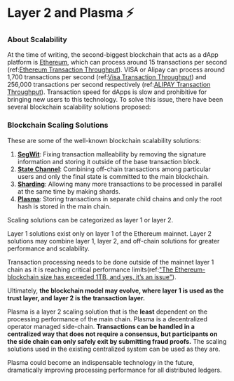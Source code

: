 # Layer 2 and Plasma ⚡

### About Scalability

At the time of writing, the second-biggest blockchain that acts as a dApp platform is [Ethereum](https://www.ethereum.org/), which can process around 15 transactions per second \(ref:[Ethereum Transaction Throughput](https://www.coindesk.com/information/will-ethereum-scale)\). VISA or Alipay can process around 1,700 transactions per second \(ref:[Visa Transaction Throughput](https://hackernoon.com/the-blockchain-scalability-problem-the-race-for-visa-like-transaction-speed-5cce48f9d44)\) and 256,000 transactions per second respectively \(ref:[ALIPAY Transaction Throughput](https://www.barrons.com/articles/alibaba-records-25-3-billion-in-singles-day-sales-1510538618)\). Transaction speed for dApps is slow and prohibitive for bringing new users to this technology. To solve this issue, there have been several blockchain scalability solutions proposed:

### Blockchain Scaling Solutions

These are some of the well-known blockchain scalability solutions:

1. [**SegWit**](https://github.com/bitcoin/bips/blob/master/bip-0141.mediawiki): Fixing transaction malleability by removing the signature information and storing it outside of the base transaction block.
2. [**State Channel**](https://l4.ventures/papers/statechannels.pdf): Combining off-chain transactions among particular users and only the final state is committed to the main blockchain.
3. [**Sharding**](https://www.bubifans.com/ueditor/php/upload/file/20181015/1539597837236127.pdf): Allowing many more transactions to be processed in parallel at the same time by making shards.
4. [**Plasma**](https://plasma.io/plasma.pdf): Storing transactions in separate child chains and only the root hash is stored in the main chain.

Scaling solutions can be categorized as layer 1 or layer 2.

Layer 1 solutions exist only on layer 1 of the Ethereum mainnet.  Layer 2 solutions may combine layer 1, layer 2, and off-chain solutions for greater performance and scalability.  

Transaction processing needs to be done outside of the mainnet layer 1 chain as it is reaching critical performance limits\(ref:["The Ethereum-blockchain size has exceeded 1TB, and yes, it’s an issue"](https://hackernoon.com/the-ethereum-blockchain-size-has-exceeded-1tb-and-yes-its-an-issue-2b650b5f4f62)\). 

Ultimately, **the blockchain model may evolve, where layer 1 is used as the trust layer, and layer 2 is the transaction layer.**

Plasma is a layer 2 scaling solution that is the **least** dependent on the processing performance of the main chain.  Plasma is a decentralized operator managed side-chain. **Transactions can be handled in a centralized way that does not require a consensus, but participants on the side chain can only safely exit by submitting fraud proofs.** The scaling solutions used in the existing centralized system can be used as they are.

Plasma could become an indispensable technology in the future, dramatically improving processing performance for all distributed ledgers.

